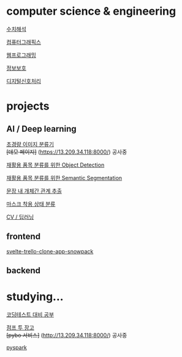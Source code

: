 # computer science & engineering
[수치해석](https://github.com/sglee487/Numerical-analysis---class)

[컴퓨터그래픽스](https://github.com/sglee487/ComputerGraphics)

[웹프로그래밍](https://github.com/sglee487/webprogramming)

[정보보호](https://github.com/sglee487/securityclass)

[디지털신호처리](https://github.com/sglee487/Digital-signal-processing---class)


# projects
## AI / Deep learning

[초경량 이미지 분류기](https://github.com/bcaitech1/p4-mod-model_diet)  
~~[데모 페이지]~~ (https://13.209.34.118:8000/) 공사중

[재활용 품목 분류를 위한 Object Detection](https://github.com/bcaitech1/p3-ims-obd-doggum/tree/main/sanggeon_obd/mmdetection_trash)

[재활용 품목 분류를 위한 Semantic Segmentation](https://github.com/bcaitech1/p3-ims-obd-doggum/tree/main/sanggeon_seg)

[문장 내 개체간 관계 추출](https://github.com/bcaitech1/p2-klue-sglee487)  

[마스크 착용 상태 분류](https://github.com/bcaitech1/p1-img-sglee487)  

[CV / 딥러닝](https://github.com/sglee487/ComputerVisions)  

## frontend
[svelte-trello-clone-app-snowpack](https://github.com/sglee487/svelte-trello-clone-app-snowpack)
## backend


# studying...

[코딩테스트 대비 공부](https://github.com/sglee487/Coding-test)


[점프 투 장고](https://github.com/sglee487/Jump-To-Django)  
~~[pybo 서비스]~~ (http://13.209.34.118:8000/) 공사중

[pyspark](https://github.com/sglee487/pyspark_practice)


